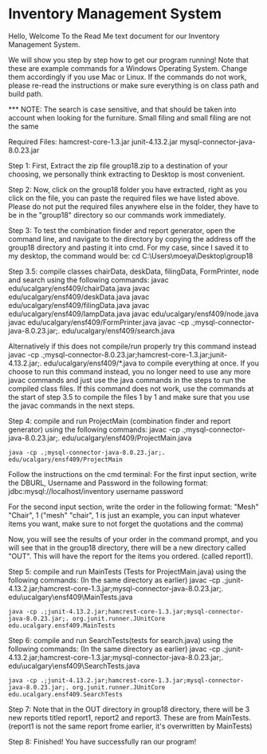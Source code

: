 # Inventory Management System
Hello, Welcome To the Read Me text document for our Inventory Management System. 

We will show you step by step how to get our program running!
Note that these are example commands for a Windows Operating System. Change them accordingly if you use Mac or Linux.
If the commands do not work, please re-read the instructions or make sure everything is on class path and build path.

***	NOTE: The search is case sensitive, and that should be taken into account when looking for
	the furniture. Small filing and small filing are not the same

Required Files: 
		hamcrest-core-1.3.jar
		junit-4.13.2.jar
		mysql-connector-java-8.0.23.jar



Step 1: First, Extract the zip file group18.zip to a destination of your choosing, we personally think extracting to Desktop is most convenient.

Step 2: Now, click on the group18 folder you have extracted, right as you click on the file, you can paste the required files we have listed above. Please do not put the required files anywhere else in the folder,
they have to be in the "group18" directory so our commands work immediately.

Step 3: To test the combination finder and report generator, open the command line, and navigate to the directory by copying the address off the group18 directory and pasting it into cmd. For my case, since I saved it to my desktop, 
the command would be: cd C:\Users\moeya\Desktop\group18

Step 3.5: compile classes chairData, deskData, filingData, FormPrinter, node and search using the following commands:
	javac edu/ucalgary/ensf409/chairData.java
	javac edu/ucalgary/ensf409/deskData.java
	javac edu/ucalgary/ensf409/filingData.java
	javac edu/ucalgary/ensf409/lampData.java
	javac edu/ucalgary/ensf409/node.java
	javac edu/ucalgary/ensf409/FormPrinter.java
	javac -cp .;mysql-connector-java-8.0.23.jar;. edu/ucalgary/ensf409/search.java

Alternatively if this does not compile/run properly try this command instead javac -cp .;mysql-connector-8.0.23.jar;hamcrest-core-1.3.jar;junit-4.13.2.jar;. edu/ucalgary/ensf409/*.java to compile everything at once.
If you choose to run this command instead, you no longer need to use any more javac commands and just use the java commands in the steps to run the compiled class files. If this command does not work, use the commands at the
start of step 3.5 to compile the files 1 by 1 and make sure that you use the javac commands in the next steps.

Step 4: compile and run ProjectMain (combination finder and report generator) using the following commands: 
	javac -cp .;mysql-connector-java-8.0.23.jar;. edu/ucalgary/ensf409/ProjectMain.java

	java -cp .;mysql-connector-java-8.0.23.jar;. edu/ucalgary/ensf409/ProjectMain

Follow the instructions on the cmd terminal: For the first input section, write the DBURL, Username and Password in the following format: jdbc:mysql://localhost/inventory username password

For the second input section, write the order in the following format: "Mesh" "Chair", 1   ("mesh" "chair", 1 is just an example, you can input whatever items you want, make sure to not forget the quotations and the comma)

Now, you will see the results of your order in the command prompt, and you will see that in the group18 directory, there will be a new directory called "OUT". This will have the report for the items you ordered. (called report1).


Step 5: compile and run MainTests (Tests for ProjectMain.java) using the following commands: (In the same directory as earlier)
	javac -cp .;junit-4.13.2.jar;hamcrest-core-1.3.jar;mysql-connector-java-8.0.23.jar;. edu\ucalgary\ensf409\MainTests.java

	java -cp .;junit-4.13.2.jar;hamcrest-core-1.3.jar;mysql-connector-java-8.0.23.jar;. org.junit.runner.JUnitCore edu.ucalgary.ensf409.MainTests


Step 6: compile and run SearchTests(tests for search.java) using the following commands: (In the same directory as earlier)
	javac -cp .;junit-4.13.2.jar;hamcrest-core-1.3.jar;mysql-connector-java-8.0.23.jar;. edu\ucalgary\ensf409\SearchTests.java

	java -cp .;junit-4.13.2.jar;hamcrest-core-1.3.jar;mysql-connector-java-8.0.23.jar;. org.junit.runner.JUnitCore edu.ucalgary.ensf409.SearchTests

	
Step 7: Note that in the OUT directory in group18 directory, there will be 3 new reports titled report1, report2 and report3. These are from MainTests. (report1 is not the same report frome earlier, it's overwritten by MainTests)


Step 8: Finished! You have successfully ran our program!

